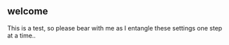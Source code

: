 ## welcome

This is a test, so please bear with me as I entangle these settings one step at a time..
